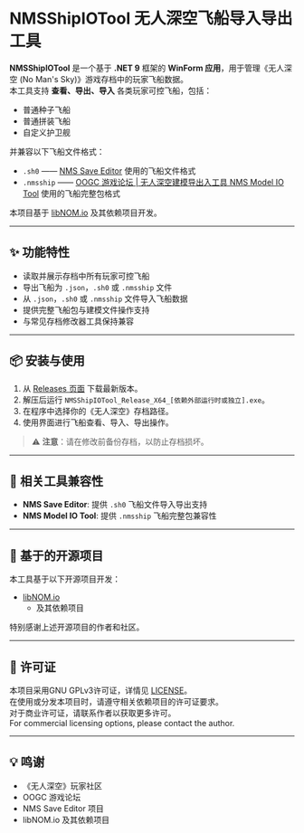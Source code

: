 # NMSShipIOTool 无人深空飞船导入导出工具

**NMSShipIOTool** 是一个基于 **.NET 9** 框架的 **WinForm 应用**，用于管理《无人深空 (No Man's Sky)》游戏存档中的玩家飞船数据。  
本工具支持 **查看、导出、导入** 各类玩家可控飞船，包括：  

- 普通种子飞船  
- 普通拼装飞船  
- 自定义护卫舰  

并兼容以下飞船文件格式：  

- `.sh0` —— [NMS Save Editor](https://github.com/goatfungus/NMSSaveEditor) 使用的飞船文件格式  
- `.nmsship` —— [OOGC 游戏论坛 | 无人深空建模导出入工具 NMS Model IO Tool](https://oogc.cc/plugin.php?id=one_market&action=item&sid=82) 使用的飞船完整包格式  

本项目基于 [libNOM.io](https://github.com/zencq/libNOM.io) 及其依赖项目开发。

---

## ✨ 功能特性

- 读取并展示存档中所有玩家可控飞船  
- 导出飞船为 `.json`，`.sh0` 或 `.nmsship` 文件  
- 从 `.json`，`.sh0` 或 `.nmsship` 文件导入飞船数据  
- 提供完整飞船包与建模文件操作支持  
- 与常见存档修改器工具保持兼容  

---

## 📦 安装与使用

1. 从 [Releases 页面](../../releases) 下载最新版本。  
2. 解压后运行 `NMSShipIOTool_Release_X64_[依赖外部运行时或独立].exe`。  
3. 在程序中选择你的《无人深空》存档路径。  
4. 使用界面进行飞船查看、导入、导出操作。  

> ⚠️ **注意**：请在修改前备份存档，以防止存档损坏。  

---

## 🔗 相关工具兼容性

- **NMS Save Editor**: 提供 `.sh0` 飞船文件导入导出支持  
- **NMS Model IO Tool**: 提供 `.nmsship` 飞船完整包兼容性  

---

## 📖 基于的开源项目

本工具基于以下开源项目开发：  

- [libNOM.io](https://github.com/zencq/libNOM.io) 
  - 及其依赖项目  

特别感谢上述开源项目的作者和社区。  

---

## 📜 许可证

本项目采用GNU GPLv3许可证，详情见 [LICENSE](./LICENSE)。  
在使用或分发本项目时，请遵守相关依赖项目的许可证要求。  
对于商业许可证，请联系作者以获取更多许可。  
For commercial licensing options, please contact the author.

---

## 💡 鸣谢

- 《无人深空》玩家社区  
- OOGC 游戏论坛  
- NMS Save Editor 项目  
- libNOM.io 及其依赖项目  
